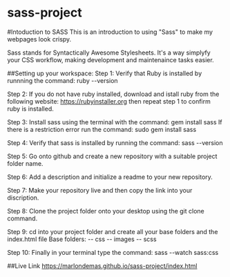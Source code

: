 # sass-project
#Intoduction to SASS
This is an introduction to using "Sass" to make my webpages look crispy.

Sass stands for Syntactically Awesome Stylesheets. It's a way simplyfy your CSS workflow, making development and maintenaince tasks easier.

##Setting up your workspace: 
Step 1: Verify that Ruby is installed by runnning the command: ruby --version

Step 2: If you do not have ruby installed, download and istall ruby from the following website: https://rubyinstaller.org then repeat step 1 to confirm ruby is installed.

Step 3: Install sass using the terminal with the command: gem install sass
        If there is a restriction error run the command: sudo gem install sass

Step 4: Verify that sass is installed by running the command: sass --version

Step 5: Go onto github and create a new repository with a suitable project folder name.

Step 6: Add a description and initialize a readme to your new repository.

Step 7: Make your repository live and then copy the link into your discription.

Step 8: Clone the project folder onto your desktop using the git clone command.

Step 9: cd into your project folder and create all your base folders and the index.html file
        Base folders:
        -- css
        -- images
        -- scss

Step 10: Finally in your terminal type the command: sass --watch sass:css


##Live Link
https://marlondemas.github.io/sass-project/index.html